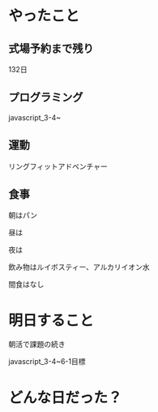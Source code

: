 # やったこと

## 式場予約まで残り

132日

## プログラミング

javascript_3-4~

## 運動
リングフィットアドベンチャー

## 食事

朝はパン

昼は

夜は

飲み物はルイボスティー、アルカリイオン水

間食はなし

# 明日すること

朝活で課題の続き

javascript_3-4~6-1目標

# どんな日だった？


